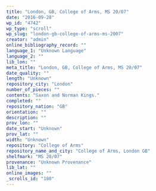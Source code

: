 ```yaml
---
title: "London, GB, College of Arms, MS 20/07"
date: "2016-09-28"
wp_id: "4742"
wp_type: "scroll"
wp_slug: "london-gb-college-of-arms-ms-2007"
creator: "admin"
online_bibliography_record: ""
language_1: "Unknown Language"
language_2: ""
lib_lon: ""
meta_title: "London, GB, College of Arms, MS 20/07"
date_quality: ""
length: "Unknown"
repository_city: "London"
number_of_pieces: ""
contents: "Saxon and Norman Kings."
completed: ""
repository_nation: "GB"
orientation: ""
description: ""
prov_lon: ""
date_start: "Unknown"
prov_lat: ""
width: "Unknown"
repository: "College of Arms"
repository_name_and_city: "College of Arms, London GB"
shelfmark: "MS 20/07"
provenance: "Unknown Provenance"
lib_lat: ""
online_images: ""
_scrolls_id: "180"
---
```



